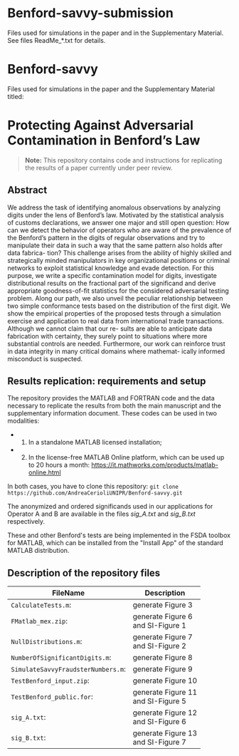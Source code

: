 # Benford-savvy-submission

Files used for simulations in the paper and in the Supplementary Material. See files ReadMe_*.txt for details.
# Benford-savvy

Files used for simulations in the paper and the Supplementary Material titled:

# Protecting Against Adversarial Contamination in Benford’s Law


> **Note:** This repository contains code and instructions for replicating the results of a paper currently under peer review. 

## Abstract

We address the task of identifying anomalous observations by analyzing
digits under the lens of Benford’s law. Motivated by the statistical analysis of
customs declarations, we answer one major and still open question: How can
we detect the behavior of operators who are aware of the prevalence of the
Benford’s pattern in the digits of regular observations and try to manipulate
their data in such a way that the same pattern also holds after data fabrica-
tion? This challenge arises from the ability of highly skilled and strategically
minded manipulators in key organizational positions or criminal networks to
exploit statistical knowledge and evade detection. For this purpose, we write
a specific contamination model for digits, investigate distributional results on
the fractional part of the significand and derive appropriate goodness-of-fit
statistics for the considered adversarial testing problem. Along our path, we
also unveil the peculiar relationship between two simple conformance tests
based on the distribution of the first digit. We show the empirical properties
of the proposed tests through a simulation exercise and application to real data
from international trade transactions. Although we cannot claim that our re-
sults are able to anticipate data fabrication with certainty, they surely point to
situations where more substantial controls are needed. Furthermore, our work
can reinforce trust in data integrity in many critical domains where mathemat-
ically informed misconduct is suspected.


## Results replication: requirements and setup

The repository provides the MATLAB and FORTRAN code and the data necessary to replicate the 
results from both the main manuscript and the supplementary 
information document. These codes can be used in two modalities: 
- 1) In a standalone MATLAB licensed installation; 
- 2) In the license-free MATLAB Online platform, which can be used up to 20 hours 
     a month: https://it.mathworks.com/products/matlab-online.html

In both cases, you have to clone this repository: 
`git clone https://github.com/AndreaCerioliUNIPR/Benford-savvy.git`

The anonymized and ordered  significands used in our applications for Operator A and B 
are available in the files *sig_A.txt* and *sig_B.txt* respectively.

These and other Benford's tests are being implemented in the FSDA toolbox for MATLAB,
which can be installed from the "Install App" of the standard MATLAB distribution.


## Description of the repository files


| FileName                          | Description                             | 
|-----------------------------------|-----------------------------------------|
|`CalculateTests.m`:                | generate Figure 3                       | 
|`FMatlab_mex.zip`:                 | generate Figure 6  <br> and SI-Figure 1 | 
|`NullDistributions.m`:             | generate Figure 7  <br> and SI-Figure 2 | 
|`NumberOfSignificantDigits.m`:     | generate Figure 8                       | 
|`SimulateSavvyFraudsterNumbers.m`: | generate Figure 9                       | 
|`TestBenford_input.zip`:           | generate Figure 10                      | 
|`TestBenford_public.for`:          | generate Figure 11 <br> and SI-Figure 5 | 
|`sig_A.txt`:                       | generate Figure 12 <br> and SI-Figure 6 | 
|`sig_B.txt`:                       | generate Figure 13 <br> and SI-Figure 7 | 




<!---
this part is commented
--->

<!---


| FileName | Description | View 👀 | Run ▶️ | Jupiter notebook |
|----------|---------|---------|--------|-----------------|
|`Figure3.mlx`:     | generate Figure 3  | [![File Exchange](https://www.mathworks.com/matlabcentral/images/matlab-file-exchange.svg)](https://viewer.mathworks.com/?viewer=live_code&url=https%3A%2F%2Fwww.mathworks.com%2Fmatlabcentral%2Fmlc-downloads%2Fdownloads%2F08d4bae2-8614-4b62-a28e-15322e2d53ac%2F1742743193%2Ffiles%2FFigure3.mlx&embed=web) | [![Open in MATLAB Online](https://www.mathworks.com/images/responsive/global/open-in-matlab-online.svg)](https://matlab.mathworks.com/open/github/v1?repo=UniprJRC/tdist-MCD&file=Figure3.mlx) | [Figure3.ipynb](https://github.com/UniprJRC/tdist-MCD/blob/main/Figure3.ipynb) |
|`Figure6.mlx`:     | generate Figure 6  <br> and SI-Figure 1 | [![File Exchange](https://www.mathworks.com/matlabcentral/images/matlab-file-exchange.svg)](https://viewer.mathworks.com/?viewer=live_code&url=https%3A%2F%2Fwww.mathworks.com%2Fmatlabcentral%2Fmlc-downloads%2Fdownloads%2F08d4bae2-8614-4b62-a28e-15322e2d53ac%2F1742743193%2Ffiles%2FFigure6.mlx&embed=web) | [![Open in MATLAB Online](https://www.mathworks.com/images/responsive/global/open-in-matlab-online.svg)](https://matlab.mathworks.com/open/github/v1?repo=UniprJRC/tdist-MCD&file=Figure6.mlx) | [Figure6.ipynb](https://github.com/UniprJRC/tdist-MCD/blob/main/Figure6.ipynb) |
|`Figure7.mlx`:     | generate Figure 7  <br> and SI-Figure 2 | [![File Exchange](https://www.mathworks.com/matlabcentral/images/matlab-file-exchange.svg)](https://viewer.mathworks.com/?viewer=live_code&url=https%3A%2F%2Fwww.mathworks.com%2Fmatlabcentral%2Fmlc-downloads%2Fdownloads%2F08d4bae2-8614-4b62-a28e-15322e2d53ac%2F1742743193%2Ffiles%2FFigure7.mlx&embed=web) | [![Open in MATLAB Online](https://www.mathworks.com/images/responsive/global/open-in-matlab-online.svg)](https://matlab.mathworks.com/open/github/v1?repo=UniprJRC/tdist-MCD&file=Figure7.mlx) | [Figure7.ipynb](https://github.com/UniprJRC/tdist-MCD/blob/main/Figure7.ipynb) |
|`Figure8.mlx`:     | generate Figure 8  | [![File Exchange](https://www.mathworks.com/matlabcentral/images/matlab-file-exchange.svg)](https://viewer.mathworks.com/?viewer=live_code&url=https%3A%2F%2Fwww.mathworks.com%2Fmatlabcentral%2Fmlc-downloads%2Fdownloads%2F08d4bae2-8614-4b62-a28e-15322e2d53ac%2F1742743193%2Ffiles%2FFigure8.mlx&embed=web) | [![Open in MATLAB Online](https://www.mathworks.com/images/responsive/global/open-in-matlab-online.svg)](https://matlab.mathworks.com/open/github/v1?repo=UniprJRC/tdist-MCD&file=Figure8.mlx) | [Figure8.ipynb](https://github.com/UniprJRC/tdist-MCD/blob/main/Figure8.ipynb) |
|`Figure9.mlx`:     | generate Figure 9  | [![File Exchange](https://www.mathworks.com/matlabcentral/images/matlab-file-exchange.svg)](https://viewer.mathworks.com/?viewer=live_code&url=https%3A%2F%2Fwww.mathworks.com%2Fmatlabcentral%2Fmlc-downloads%2Fdownloads%2F08d4bae2-8614-4b62-a28e-15322e2d53ac%2F1742743193%2Ffiles%2FFigure9.mlx&embed=web) | [![Open in MATLAB Online](https://www.mathworks.com/images/responsive/global/open-in-matlab-online.svg)](https://matlab.mathworks.com/open/github/v1?repo=UniprJRC/tdist-MCD&file=Figure9.mlx) | [Figure9.ipynb](https://github.com/UniprJRC/tdist-MCD/blob/main/Figure9.ipynb) |
|`Figure10.mlx`:    | generate Figure 10 | [![File Exchange](https://www.mathworks.com/matlabcentral/images/matlab-file-exchange.svg)](https://viewer.mathworks.com/?viewer=live_code&url=https%3A%2F%2Fwww.mathworks.com%2Fmatlabcentral%2Fmlc-downloads%2Fdownloads%2F08d4bae2-8614-4b62-a28e-15322e2d53ac%2F1742743193%2Ffiles%2FFigure10.mlx&embed=web) | [![Open in MATLAB Online](https://www.mathworks.com/images/responsive/global/open-in-matlab-online.svg)](https://matlab.mathworks.com/open/github/v1?repo=UniprJRC/tdist-MCD&file=Figure10.mlx) | [Figure10.ipynb](https://github.com/UniprJRC/tdist-MCD/blob/main/Figure10.ipynb) |
|`Figure11.mlx`:    | generate Figure 11 <br> and SI-Figure 5 | [![File Exchange](https://www.mathworks.com/matlabcentral/images/matlab-file-exchange.svg)](https://viewer.mathworks.com/?viewer=live_code&url=https%3A%2F%2Fwww.mathworks.com%2Fmatlabcentral%2Fmlc-downloads%2Fdownloads%2F08d4bae2-8614-4b62-a28e-15322e2d53ac%2F1742743193%2Ffiles%2FFigure11.mlx&embed=web) | [![Open in MATLAB Online](https://www.mathworks.com/images/responsive/global/open-in-matlab-online.svg)](https://matlab.mathworks.com/open/github/v1?repo=UniprJRC/tdist-MCD&file=Figure11.mlx) | [Figure11.ipynb](https://github.com/UniprJRC/tdist-MCD/blob/main/Figure11.ipynb) |
|`Figure12.mlx`:    | generate Figure 12 <br> and SI-Figure 6 | [![File Exchange](https://www.mathworks.com/matlabcentral/images/matlab-file-exchange.svg)](https://viewer.mathworks.com/?viewer=live_code&url=https%3A%2F%2Fwww.mathworks.com%2Fmatlabcentral%2Fmlc-downloads%2Fdownloads%2F08d4bae2-8614-4b62-a28e-15322e2d53ac%2F1742743193%2Ffiles%2FFigure12.mlx&embed=web) | [![Open in MATLAB Online](https://www.mathworks.com/images/responsive/global/open-in-matlab-online.svg)](https://matlab.mathworks.com/open/github/v1?repo=UniprJRC/tdist-MCD&file=Figure12.mlx) | [Figure12.ipynb](https://github.com/UniprJRC/tdist-MCD/blob/main/Figure12.ipynb) |
|`Figure13.mlx`:    | generate Figure 13 <br> and SI-Figure 7 | [![File Exchange](https://www.mathworks.com/matlabcentral/images/matlab-file-exchange.svg)](https://viewer.mathworks.com/?viewer=live_code&url=https%3A%2F%2Fwww.mathworks.com%2Fmatlabcentral%2Fmlc-downloads%2Fdownloads%2F08d4bae2-8614-4b62-a28e-15322e2d53ac%2F1742743193%2Ffiles%2FFigure13.mlx&embed=web) | [![Open in MATLAB Online](https://www.mathworks.com/images/responsive/global/open-in-matlab-online.svg)](https://matlab.mathworks.com/open/github/v1?repo=UniprJRC/tdist-MCD&file=Figure13.mlx) | [Figure13.ipynb](https://github.com/UniprJRC/tdist-MCD/blob/main/Figure13.ipynb) |
|`Figure14_15.mlx`: | generate Figure 14 <br> and Figure 15| [![File Exchange](https://www.mathworks.com/matlabcentral/images/matlab-file-exchange.svg)](https://viewer.mathworks.com/?viewer=live_code&url=https%3A%2F%2Fwww.mathworks.com%2Fmatlabcentral%2Fmlc-downloads%2Fdownloads%2F08d4bae2-8614-4b62-a28e-15322e2d53ac%2F1742743193%2Ffiles%2FFigures14_15.mlx&embed=web) | [![Open in MATLAB Online](https://www.mathworks.com/images/responsive/global/open-in-matlab-online.svg)](https://matlab.mathworks.com/open/github/v1?repo=UniprJRC/tdist-MCD&file=Figure14_15.mlx) | [Figure14_15.ipynb](https://github.com/UniprJRC/tdist-MCD/blob/main/Figure14_15.ipynb) |
|`Table1.mlx`  :    | generate Table 1   | [![File Exchange](https://www.mathworks.com/matlabcentral/images/matlab-file-exchange.svg)](https://viewer.mathworks.com/?viewer=live_code&url=https%3A%2F%2Fwww.mathworks.com%2Fmatlabcentral%2Fmlc-downloads%2Fdownloads%2Ff026de45-4ab8-44ed-85a3-1549ae68987b%2F1741121020%2Ffiles%2FFigure15.mlx&embed=web) | [![Open in MATLAB Online](https://www.mathworks.com/images/responsive/global/open-in-matlab-online.svg)](https://matlab.mathworks.com/open/github/v1?repo=UniprJRC/tdist-MCD&file=Table1.mlx) | [Table1.ipynb](https://github.com/UniprJRC/tdist-MCD/blob/main/Table1.ipynb) |

--->
